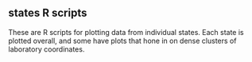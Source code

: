 states R scripts
----------------

These are R scripts for plotting data from individual states. Each state is plotted overall, and some have plots that hone in on dense clusters of laboratory coordinates. 